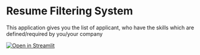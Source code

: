 # Resume Filtering System
This application gives you the list of applicant, who have the skills which are defined/required by you/your company

[![Open in Streamlit](https://static.streamlit.io/badges/streamlit_badge_black_white.svg)](https://share.streamlit.io/ashishlotake/applicant-filtering-system/app.py)